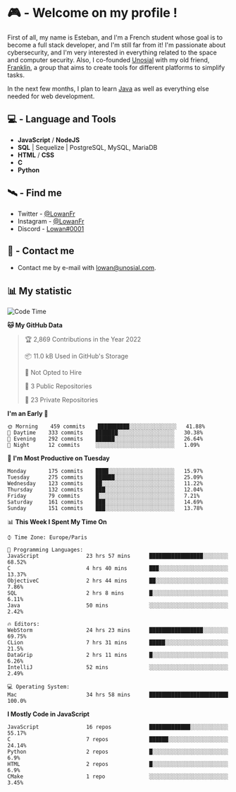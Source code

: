 # 🎮 - Welcome on my profile !
First of all, my name is Esteban, and I'm a French student whose goal is to become a full stack developer, and I'm still far from it!
I'm passionate about cybersecurity, and I'm very interested in everything related to the space and computer security.
Also, I co-founded [Unosial](https://github.com/Unosial) with my old friend, [Franklin](https://github.com/AbaFranklin/), a group that aims to create tools for different platforms to simplify tasks. 

In the next few months, I plan to learn [Java](https://www.java.com/) as well as everything else needed for web development.




## 💻 - Language and Tools
- **JavaScript** / **NodeJS**
- **SQL** | Sequelize | PostgreSQL, MySQL, MariaDB
- **HTML** / **CSS**
- **C**
- **Python**

## 🛰️ - Find me

 - Twitter - [@LowanFr](https://twitter.com/LowanFr/)
 - Instagram - [@LowanFr](https://instagram.com/LowanFr)
 - Discord -  [Lowan#0001](https://unosial.bio/Lowan)
 
## 📡 - Contact me
 - Contact me by e-mail with [lowan@unosial.com](mailto:lowan@unosial.com).

## 📊 My statistic
<!--START_SECTION:waka-->
![Code Time](http://img.shields.io/badge/Code%20Time-140%20hrs-blue)

**🐱 My GitHub Data** 

> 🏆 2,869 Contributions in the Year 2022
 > 
> 📦 11.0 kB Used in GitHub's Storage 
 > 
> 🚫 Not Opted to Hire
 > 
> 📜 3 Public Repositories 
 > 
> 🔑 23 Private Repositories  
 > 
**I'm an Early 🐤** 

```text
🌞 Morning    459 commits    ██████████░░░░░░░░░░░░░░░   41.88% 
🌆 Daytime    333 commits    ███████░░░░░░░░░░░░░░░░░░   30.38% 
🌃 Evening    292 commits    ██████░░░░░░░░░░░░░░░░░░░   26.64% 
🌙 Night      12 commits     ░░░░░░░░░░░░░░░░░░░░░░░░░   1.09%

```
📅 **I'm Most Productive on Tuesday** 

```text
Monday       175 commits    ████░░░░░░░░░░░░░░░░░░░░░   15.97% 
Tuesday      275 commits    ██████░░░░░░░░░░░░░░░░░░░   25.09% 
Wednesday    123 commits    ██░░░░░░░░░░░░░░░░░░░░░░░   11.22% 
Thursday     132 commits    ███░░░░░░░░░░░░░░░░░░░░░░   12.04% 
Friday       79 commits     █░░░░░░░░░░░░░░░░░░░░░░░░   7.21% 
Saturday     161 commits    ███░░░░░░░░░░░░░░░░░░░░░░   14.69% 
Sunday       151 commits    ███░░░░░░░░░░░░░░░░░░░░░░   13.78%

```


📊 **This Week I Spent My Time On** 

```text
⌚︎ Time Zone: Europe/Paris

💬 Programming Languages: 
JavaScript               23 hrs 57 mins      █████████████████░░░░░░░░   68.52% 
C                        4 hrs 40 mins       ███░░░░░░░░░░░░░░░░░░░░░░   13.37% 
ObjectiveC               2 hrs 44 mins       ██░░░░░░░░░░░░░░░░░░░░░░░   7.86% 
SQL                      2 hrs 8 mins        █░░░░░░░░░░░░░░░░░░░░░░░░   6.11% 
Java                     50 mins             ░░░░░░░░░░░░░░░░░░░░░░░░░   2.42%

🔥 Editors: 
WebStorm                 24 hrs 23 mins      █████████████████░░░░░░░░   69.75% 
CLion                    7 hrs 31 mins       █████░░░░░░░░░░░░░░░░░░░░   21.5% 
DataGrip                 2 hrs 11 mins       █░░░░░░░░░░░░░░░░░░░░░░░░   6.26% 
IntelliJ                 52 mins             ░░░░░░░░░░░░░░░░░░░░░░░░░   2.49%

💻 Operating System: 
Mac                      34 hrs 58 mins      █████████████████████████   100.0%

```

**I Mostly Code in JavaScript** 

```text
JavaScript               16 repos            █████████████░░░░░░░░░░░░   55.17% 
C                        7 repos             ██████░░░░░░░░░░░░░░░░░░░   24.14% 
Python                   2 repos             █░░░░░░░░░░░░░░░░░░░░░░░░   6.9% 
HTML                     2 repos             █░░░░░░░░░░░░░░░░░░░░░░░░   6.9% 
CMake                    1 repo              ░░░░░░░░░░░░░░░░░░░░░░░░░   3.45%

```



<!--END_SECTION:waka-->
